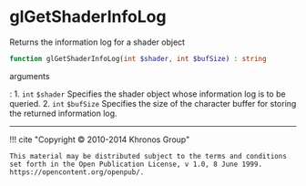 # glGetShaderInfoLog
Returns the information log for a shader object

```php
function glGetShaderInfoLog(int $shader, int $bufSize) : string
```



arguments

:    1. `int` `$shader` Specifies the shader object whose information log is to be
    queried.
    2. `int` `$bufSize` Specifies the size of the character buffer for storing
    the returned information log.



---
     

!!! cite "Copyright © 2010-2014 Khronos Group"

    This material may be distributed subject to the terms and conditions set forth in the Open Publication License, v 1.0, 8 June 1999. https://opencontent.org/openpub/.